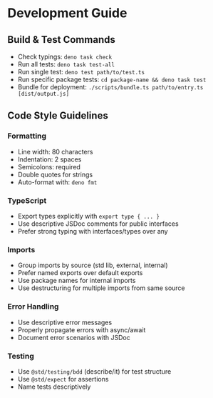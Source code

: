 # Development Guide

## Build & Test Commands

- Check typings: `deno task check`
- Run all tests: `deno task test-all`
- Run single test: `deno test path/to/test.ts`
- Run specific package tests: `cd package-name && deno task test`
- Bundle for deployment: `./scripts/bundle.ts path/to/entry.ts [dist/output.js]`

## Code Style Guidelines

### Formatting

- Line width: 80 characters
- Indentation: 2 spaces
- Semicolons: required
- Double quotes for strings
- Auto-format with: `deno fmt`

### TypeScript

- Export types explicitly with `export type { ... }`
- Use descriptive JSDoc comments for public interfaces
- Prefer strong typing with interfaces/types over any

### Imports

- Group imports by source (std lib, external, internal)
- Prefer named exports over default exports
- Use package names for internal imports
- Use destructuring for multiple imports from same source

### Error Handling

- Use descriptive error messages
- Properly propagate errors with async/await
- Document error scenarios with JSDoc

### Testing

- Use `@std/testing/bdd` (describe/it) for test structure
- Use `@std/expect` for assertions
- Name tests descriptively

